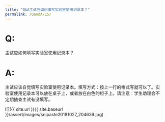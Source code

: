 ```yaml
---
title: "Q&A主试应如何填写实验室使用记录本？"
permalink: /QandA/15/
---
```


# Q:

主试应如何填写实验室使用记录本？

# A:

主试应该自觉填写实验室使用记录本。填写方式：按上一行的格式写就可以了。实验室使用记录本可以放在桌子上，或者放在白色的柜子上。请注意：学生助理会不定期抽查主试有没填写。

![]({{ site.url }}{{ site.baseurl }}/assert/images/snipaste20181027_204639.jpg)